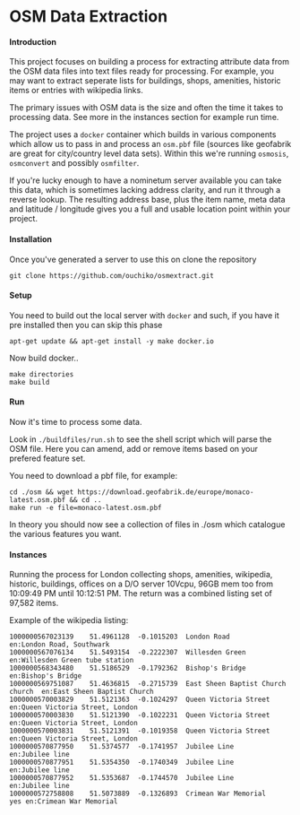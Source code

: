 # OSM Data Extraction

#### Introduction

This project focuses on building a process for extracting attribute data from the OSM data files into text files ready for processing.  For example, you may want to extract seperate lists for buildings, shops, amenities, historic items or entries with wikipedia links.

The primary issues with OSM data is the size and often the time it takes to processing data.  See more in the instances section for example run time.

The project uses a ```docker``` container which builds in various components which allow us to pass in and process an ```osm.pbf``` file (sources like geofabrik are great for city/country level data sets).  Within this we're running ```osmosis```, ```osmconvert``` and possibly ```osmfilter```.  

If you're lucky enough to have a nominetum server available you can take this data, which is sometimes lacking address clarity, and run it through a reverse lookup.  The resulting address base, plus the item name, meta data and latitude / longitude gives you a full and usable location point within your project.

#### Installation
Once you've generated a server to use this on clone the repository

```
git clone https://github.com/ouchiko/osmextract.git
```

#### Setup
You need to build out the local server with ```docker``` and such, if you have it pre installed then you can skip this phase

```
apt-get update && apt-get install -y make docker.io
```

Now build docker..
```
make directories
make build
````

#### Run
Now it's time to process some data.

Look in ```./buildfiles/run.sh``` to see the shell script which will parse the OSM file.  Here you can amend, add or remove items based on your prefered feature set.

You need to download a pbf file, for example:

```
cd ./osm && wget https://download.geofabrik.de/europe/monaco-latest.osm.pbf && cd ..
make run -e file=monaco-latest.osm.pbf
```

In theory you should now see a collection of files in ./osm which catalogue the various features you want.

#### Instances

Running the process for London collecting shops, amenities, wikipedia, historic, buildings, offices on a D/O server 10Vcpu, 96GB mem too from 10:09:49 PM until 10:12:51 PM. The return was a combined listing set of 97,582 items.

Example of the wikipedia listing:

```
1000000567023139	51.4961128	-0.1015203	London Road							en:London Road, Southwark
1000000567076134	51.5493154	-0.2222307	Willesden Green							en:Willesden Green tube station
1000000568343480	51.5186529	-0.1792362	Bishop's Bridge							en:Bishop's Bridge
1000000569751087	51.4636815	-0.2715739	East Sheen Baptist Church					church	en:East Sheen Baptist Church
1000000570003829	51.5121363	-0.1024297	Queen Victoria Street						en:Queen Victoria Street, London
1000000570003830	51.5121390	-0.1022231	Queen Victoria Street						en:Queen Victoria Street, London
1000000570003831	51.5121391	-0.1019358	Queen Victoria Street						en:Queen Victoria Street, London
1000000570877950	51.5374577	-0.1741957	Jubilee Line							en:Jubilee line
1000000570877951	51.5354350	-0.1740349	Jubilee Line							en:Jubilee line
1000000570877952	51.5353687	-0.1744570	Jubilee Line							en:Jubilee line
1000000572758808	51.5073889	-0.1326893	Crimean War Memorial						yes	en:Crimean War Memorial
```

